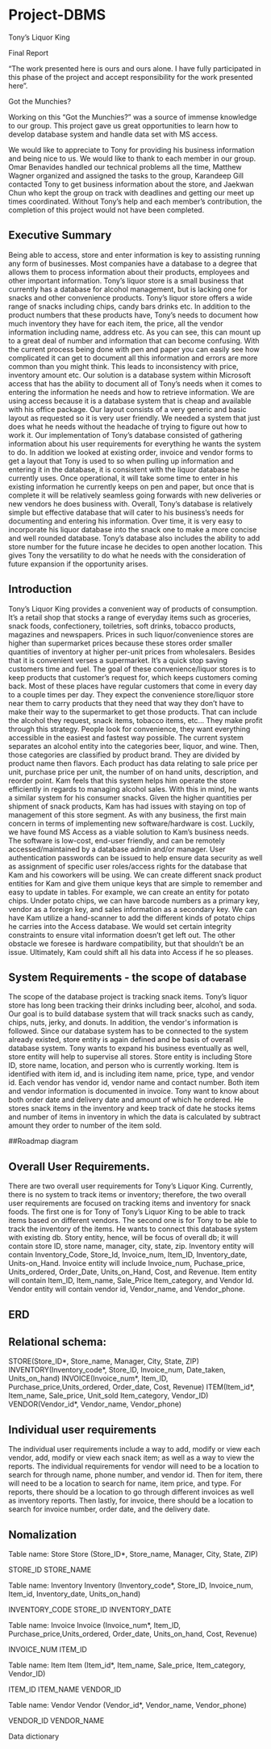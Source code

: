 # Project-DBMS
Tony’s Liquor King
 
Final Report


 
                                         	
 
 
“The work presented here is ours and ours alone.  I have fully participated in this phase of the project and accept responsibility for the work presented here”.


Got the Munchies?

Working on this “Got the Munchies?” was a source of immense knowledge to our group. This project gave us great opportunities to learn how to develop database system and handle data set with MS access. 

We would like to appreciate to Tony for providing his business information and being nice to us. We would like to thank to each member in our group. Omar Benavides handled our technical problems all the time, Matthew Wagner organized and assigned the tasks to the group, Karandeep Gill contacted Tony to get business information about the store, and Jaekwan Chun who kept the group on track with deadlines and getting our meet up times coordinated. Without Tony’s help and each member’s contribution, the completion of this project would not have been completed.


## Executive Summary 

Being able to access, store and enter information is key to assisting running any form of businesses. Most companies have a database to a degree that allows them to process information about their products, employees and other important information. Tony’s liquor store is a small business that currently has a database for alcohol management, but is lacking one for snacks and other convenience products.
Tony’s liquor store offers a wide range of snacks including chips, candy bars drinks etc. In addition to the product numbers that these products have, Tony’s needs to document how much inventory they have for each item, the price, all the vendor information including name, address etc. As you can see, this can mount up to a great deal of number and information that can become confusing. With the current process being done with pen and paper you can easily see how complicated it can get to document all this information and errors are more common than you might think. This leads to inconsistency with price, inventory amount etc. Our solution is a database system within Microsoft access that has the ability to document all of Tony’s needs when it comes to entering the information he needs and how to retrieve information. We are using access because it is a database system that is cheap and available with his office package. Our layout consists of a very generic and basic layout as requested so it is very user friendly. We needed a system that just does what he needs without the headache of trying to figure out how to work it. 
Our implementation of Tony’s database consisted of gathering information about his user requirements for everything he wants the system to do. In addition we looked at existing order, invoice and vendor forms to get a layout that Tony is used to so when pulling up information and entering it in the database, it is consistent with the liquor database he currently uses. Once operational, it will take some time to enter in his existing information he currently keeps on pen and paper, but once that is complete it will be relatively seamless going forwards with new deliveries or new vendors he does business with. 
Overall, Tony’s database is relatively simple but effective database that will cater to his business’s needs for documenting and entering his information. Over time, it is very easy to incorporate his liquor database into the snack one to make a more concise and well rounded database. Tony’s database also includes the ability to add store number for the future incase he decides to open another location. This gives Tony the versatility to do what he needs with the consideration of future expansion if the opportunity arises. 

## Introduction
  
Tony’s Liquor King provides a convenient way of products of consumption. It’s a retail shop that stocks a range of everyday items such as groceries, snack foods, confectionery, toiletries, soft drinks, tobacco products, magazines and newspapers. Prices in such liquor/convenience stores are higher than supermarket prices because these stores order smaller quantities of inventory at higher per-unit prices from wholesalers. Besides that it is convenient verses a supermarket. It’s a quick stop saving customers time and fuel.
The goal of these convenience/liquor stores is to keep products that customer’s request for, which keeps customers coming back. Most of these places have regular customers that come in every day to a couple times per day. They expect the convenience store/liquor store near them to carry products that they need that way they don’t have to make their way to the supermarket to get those products. That can include the alcohol they request, snack items, tobacco items, etc… They make profit through this strategy. People look for convenience, they want everything accessible in the easiest and fastest way possible.
The current system separates an alcohol entity into the categories beer, liquor, and wine. Then, those categories are classified by product brand. They are divided by product name then flavors. Each product has data relating to sale price per unit, purchase price per unit, the number of on hand units, description, and reorder point. Kam feels that this system helps him operate the store efficiently in regards to managing alcohol sales. With this in mind, he wants a similar system for his consumer snacks. Given the higher quantities per shipment of snack products, Kam has had issues with staying on top of management of this store segment. 
As with any business, the first main concern in terms of implementing new software/hardware is cost. Luckily, we have found MS Access as a viable solution to Kam’s business needs. The software is low-cost, end-user friendly, and can be remotely accessed/maintained by a database admin and/or manager. User authentication passwords can be issued to help ensure data security as well as assignment of specific user roles/access rights for the database that Kam and his coworkers will be using. We can create different snack product entities for Kam and give them unique keys that are simple to remember and easy to update in tables. For example, we can create an entity for potato chips. Under potato chips, we can have barcode numbers as a primary key, vendor as a foreign key, and sales information as a secondary key. We can have Kam utilize a hand-scanner to add the different kinds of potato chips he carries into the Access database. We would set certain integrity constraints to ensure vital information doesn’t get left out. The other obstacle we foresee is hardware compatibility, but that shouldn’t be an issue. Ultimately, Kam could shift all his data into Access if he so pleases.

## System Requirements - the scope of database 

The scope of the database project is tracking snack items. Tony’s liquor store has long been tracking their drinks including beer, alcohol, and soda. Our goal is to build database system that will track snacks such as candy, chips, nuts, jerky, and donuts. In addition, the vendor's information is followed. Since our database system has to be connected to the system already existed, store entity is again defined and be basis of overall database system. Tony wants to expand his business eventually as well, store entity will help to supervise all stores. Store entity is including Store ID, store name, location, and person who is currently working. Item is identified with item id, and is including item name, price, type, and vendor id. Each vendor has vendor id, vendor name and contact number. Both item and vendor information is documented in invoice. Tony want to know about both order date and delivery date and amount of which he ordered. He stores snack items in the inventory and keep track of date he stocks items and number of items in inventory in which the data is calculated by subtract amount they order to number of the item sold. 

##Roadmap diagram

 
## Overall User Requirements.

There are two overall user requirements for Tony’s Liquor King. Currently, there is no system to track items or inventory; therefore, the two overall user requirements are focused on tracking items and inventory for snack foods. The first one is for Tony of Tony’s Liquor King to be able to track items based on different vendors. The second one is for Tony to be able to track the inventory of the items.
He wants to connect this database system with existing db. Story entity, hence, will be focus of overall db; it will contain store ID, store name, manager, city, state, zip. Inventory entity will contain Inventory_Code, Store_Id, Invoice_num, Item_ID, Inventory_date, Units-on_Hand. Invoice entity will include Invoice_num, Puchase_price, Units_ordered, Order_Date, Units_on_Hand, Cost, and Revenue. Item entity will contain Item_ID, Item_name, Sale_Price Item_category, and Vendor Id. Vendor entity will contain vendor id, Vendor_name, and Vendor_phone.

## ERD




## Relational schema:

STORE(Store_ID*, Store_name, Manager, City, State, ZIP)
INVENTORY(Inventory_code*, Store_ID, Invoice_num, Date_taken, Units_on_hand)
INVOICE(Invoice_num*, Item_ID, Purchase_price,Units_ordered, Order_date, Cost, Revenue)
ITEM(Item_id*, Item_name, Sale_price, Unit_sold Item_category, Vendor_ID)
VENDOR(Vendor_id*, Vendor_name, Vendor_phone)

## Individual user requirements

The individual user requirements include a way to add, modify or view each vendor, add, modify or view each snack item; as well as a way to view the reports. The individual requirements for vendor will need to be a location to search for through name, phone number, and vendor id. Then for item, there will need to be a location to search for name, item price, and type. For reports, there should be a location to go through different invoices as well as inventory reports. Then lastly, for invoice, there should be a location to search for invoice number, order date, and the delivery date.






## Nomalization

Table name: Store
Store (Store_ID*, Store_name, Manager, City, State, ZIP)




STORE_ID
STORE_NAME















Table name: Inventory
Inventory (Inventory_code*, Store_ID, Invoice_num, Item_id, Inventory_date, Units_on_hand)





INVENTORY_CODE
STORE_ID
INVENTORY_DATE








Table name: Invoice
Invoice (Invoice_num*, Item_ID, Purchase_price,Units_ordered, Order_date, Units_on_hand, Cost, Revenue)




INVOICE_NUM
ITEM_ID











Table name: Item
Item (Item_id*, Item_name, Sale_price, Item_category, Vendor_ID)




ITEM_ID
ITEM_NAME
VENDOR_ID





Table name: Vendor
Vendor (Vendor_id*, Vendor_name, Vendor_phone)


VENDOR_ID
VENDOR_NAME


Data dictionary

